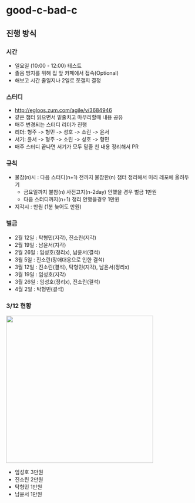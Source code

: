 # good-c-bad-c

## 진행 방식

### 시간
- 일요일 (10:00 - 12:00) 테스트
- 졸음 방지를 위해 집 앞 카페에서 접속(Optional)
- 해보고 시간 줄일지나 2일로 쪼갤지 결정

### 스터디
- http://egloos.zum.com/agile/v/3684946
- 같은 챕터 읽으면서 밑줄치고 마무리할때 내용 공유
- 매주 변경되는 스터디 리더가 진행
- 리더: 형주 -> 형민 -> 성호 -> 소린 -> 윤서
- 서기: 윤서 -> 형주 -> 소린 -> 성호 -> 형민
- 매주 스터디 끝나면 서기가 모두 밑줄 친 내용 정리해서 PR

### 규칙
- 불참(n)시 : 다음 스터디(n+1) 전까지 불참한(n) 챕터 정리해서 미리 레포에 올려두기 
  - 금요일까지 불참(n) 사전고지(n-2day) 안했을 경우 벌금 1만원
  - 다음 스터디까지(n+1) 정리 안했을경우 1만원
- 지각시 : 만원 (1분 늦어도 만원)

### 벌금
- 2월 12일 : 탁형민(지각), 진소린(지각)
- 2월 19일 : 남윤서(지각)
- 2월 26일 : 임성호(정리x), 남윤서(결석)
- 3월 5일 : 진소린(장애대응으로 인한 결석)
- 3월 12일 : 진소린(결석), 탁형민(지각), 남윤서(정리x)
- 3월 19일 : 임성호(지각)
- 3월 26일 : 임성호(정리x), 진소린(결석)
- 4월 2일 : 탁형민(결석)

### 3/12 현황

<img src="https://user-images.githubusercontent.com/39271364/224520850-3ff1b2c4-5947-4abb-9648-01647aae372d.png" width="400" />

+ 임성호 3만원
+ 진소린 2만원
+ 탁형민 1만원
+ 남윤서 1만원
